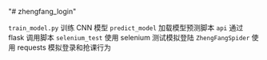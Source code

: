 "# zhengfang_login"

`train_model.py` 训练 CNN 模型
`predict_model` 加载模型预测脚本
`api` 通过 flask 调用脚本
`selenium_test`  使用 selenium 测试模拟登陆
`ZhengFangSpider` 使用 requests 模拟登录和抢课行为
